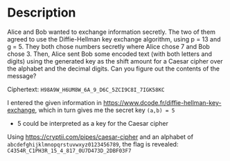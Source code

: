 # Description
Alice and Bob wanted to exchange information secretly. The two of them agreed to use the Diffie-Hellman key exchange algorithm, using p = 13 and g = 5. They both chose numbers secretly where Alice chose 7 and Bob chose 3. Then, Alice sent Bob some encoded text (with both letters and digits) using the generated key as the shift amount for a Caesar cipher over the alphabet and the decimal digits. 
Can you figure out the contents of the message?

Ciphertext: `H98A9W_H6UM8W_6A_9_D6C_5ZCI9C8I_7IGK58KC`

I entered the given information in https://www.dcode.fr/diffie-hellman-key-exchange, which in turn gives me the secret key `(a,b) = 5`
- 5 could be interpreted as a key for the Caesar cipher

Using https://cryptii.com/pipes/caesar-cipher and an alphabet of `abcdefghijklmnopqrstuvwxyz0123456789`, the flag is revealed: `C4354R_C1PH3R_15_4_817_0U7D473D_2DBF03F7`


